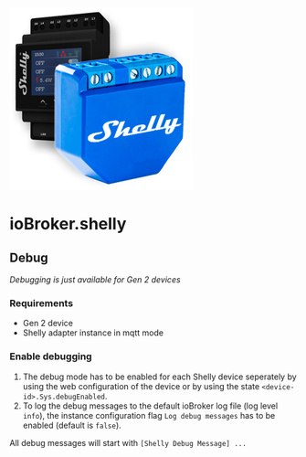 ![Logo](../../admin/shelly.png)

# ioBroker.shelly

## Debug

*Debugging is just available for Gen 2 devices*

### Requirements

- Gen 2 device
- Shelly adapter instance in mqtt mode

### Enable debugging

1. The debug mode has to be enabled for each Shelly device seperately by using the web configuration of the device or by using the state ``<device-id>.Sys.debugEnabled``.
2. To log the debug messages to the default ioBroker log file (log level ``info``), the instance configuration flag ``Log debug messages`` has to be enabled (default is ``false``).

All debug messages will start with ``[Shelly Debug Message] ...``
